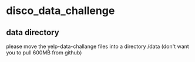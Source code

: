 # disco_data_challenge

## data directory

please move the yelp-data-challange files into a directory /data (don't want you to pull 600MB from github)
